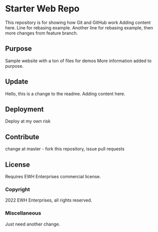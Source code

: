 # Starter Web Repo

This repository is for showing how Git and GitHub work
Adding content here.
Line for rebasing example.
Another line for rebasing example, then more changes from feature branch.

## Purpose

Sample website with a ton of files for demos
More information added to purpose.

## Update

Hello, this is a change to the readme.
Adding content here.

## Deployment

Deploy at my own risk

## Contribute

change at master - fork this repository, issue pull requests

## License

Requires EWH Enterprises commercial license.

### Copyright

2022 EWH Enterprises, all rights reserved.

### Miscellaneous

Just need another change.

